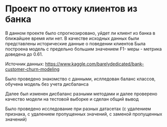 # Проект по оттоку клиентов из банка
В данном проекте было спрогнозировано, уйдет ли клиент из банка в ближайшее время или нет. В качестве исходных данных были представлены исторические данные о поведении клиентов
Была построена модель с предельно большим значением F1- меры - метрика доведена до 0.61. 

Источник данных: https://www.kaggle.com/barelydedicated/bank-customer-churn-modeling

Было проведено знакомство с данными, ислледован баланс классов, обучена модель без учета дисбаланса

Далее был изменен дисбаланс разными методами и далее проверено качество модели на тестовой выборке и сделан общий вывод

Было проведено исследование при разных датасетах (с удалением признака, с удалением пропущенных значений, с заменой пропущенных значений)
